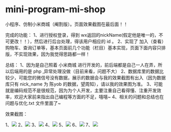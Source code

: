 # mini-program-mi-shop
小程序、仿制小米商城（阉割版）。页面效果截图在最后面！！

完成的功能：
1、进行授权登录，得到 wx返回的nickName(假定他是唯一的，不可更改！！），然后进行后台处理，得该用户相应的 id 。
2、实现了 加入（查看）购物车、查询订单等，基本页面前几个功能（栏目）基本实现，页面下面内容只排版，不实现效果，因为我觉得思路都一样！

总结：
1、因为是自己照着 小米商城 进行开发的，前后端都是自己一人在弄，所以后端用的是 php ,异常处理没做（目前来看，问题不大）
2、数据库里的数据比较少，可能您的微信号没有数据，展示的数据会与我的效果截图有出入（因为数据库只有 nick_name 为 陈yob 的数据，望周知），请以我的效果图为准。
3、可能就是编码规范不是很规范，因为为个人开发，主要注重自己看得懂、注重开发效率，欢迎大家前来指出自己编程等方面的不足，嘻嘻~
4、相关的问题和总结也在  问题与优化.txt  文件里面了~

效果截图：

1、![](https://github.com/CYBYOB/mini-program-mi-shop/blob/master/page%20screenshots/1.png)
2、![](https://github.com/CYBYOB/mini-program-mi-shop/blob/master/page%20screenshots/2.png)
3、![](https://github.com/CYBYOB/mini-program-mi-shop/blob/master/page%20screenshots/3.png)
4、![](https://github.com/CYBYOB/mini-program-mi-shop/blob/master/page%20screenshots/4.png)
5、![](https://github.com/CYBYOB/mini-program-mi-shop/blob/master/page%20screenshots/5.png)
6、![](https://github.com/CYBYOB/mini-program-mi-shop/blob/master/page%20screenshots/6.png)
7、![](https://github.com/CYBYOB/mini-program-mi-shop/blob/master/page%20screenshots/7.png)



